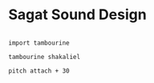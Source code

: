# Sagat Sound Design

```scenario oscilla

import tambourine

tambourine shakaliel

pitch attach + 30

```
